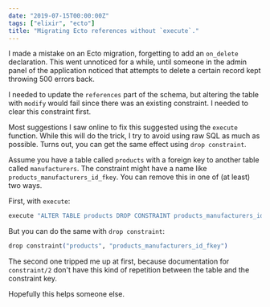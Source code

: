 ```yaml
---
date: "2019-07-15T00:00:00Z"
tags: ["elixir", "ecto"]
title: "Migrating Ecto references without `execute`."
---
```


I made a mistake on an Ecto migration, forgetting to add an `on_delete`
declaration.  This went unnoticed for a while, until someone in the admin panel
of the application noticed that attempts to delete a certain record kept
throwing 500 errors back.

I needed to update the `references` part of the schema, but altering the table
with `modify` would fail since there was an existing constraint. I needed to
clear this constraint first.

Most suggestions I saw online to fix this suggested using the `execute`
function. While this will do the trick, I try to avoid using raw SQL as much as
possible. Turns out, you can get the same effect using `drop constraint`.

Assume you have a table called `products` with a foreign key to another table
called `manufacturers`. The constraint might have a name like
`products_manufacturers_id_fkey`.  You can remove this in one of (at least) two
ways.

First, with `execute`:
```elixir
execute "ALTER TABLE products DROP CONSTRAINT products_manufacturers_id_fkey"
```

But you can do the same with `drop constraint`:
```elixir
drop constraint("products", "products_manufacturers_id_fkey")
```

The second one tripped me up at first, because documentation for `constraint/2`
don't have this kind of repetition between the table and the constraint key.

Hopefully this helps someone else.
